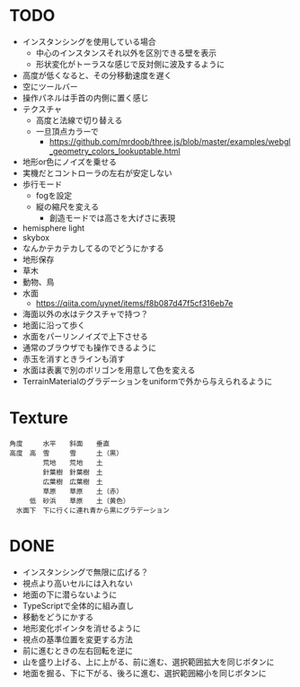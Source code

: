 # TODO

- インスタンシングを使用している場合
	- 中心のインスタンスそれ以外を区別できる壁を表示
	- 形状変化がトーラスな感じで反対側に波及するように
- 高度が低くなると、その分移動速度を遅く
- 空にツールバー
- 操作パネルは手首の内側に置く感じ
- テクスチャ
	- 高度と法線で切り替える
	- 一旦頂点カラーで
		- https://github.com/mrdoob/three.js/blob/master/examples/webgl_geometry_colors_lookuptable.html
- 地形or色にノイズを乗せる
- 実機だとコントローラの左右が安定しない
- 歩行モード
	- fogを設定
	- 縦の縮尺を変える
		- 創造モードでは高さを大げさに表現
- hemisphere light
- skybox
- なんかテカテカしてるのでどうにかする
- 地形保存
- 草木
- 動物、鳥
- 水面
	- https://qiita.com/uynet/items/f8b087d47f5cf316eb7e
- 海面以外の水はテクスチャで持つ？
- 地面に沿って歩く
- 水面をパーリンノイズで上下させる
- 通常のブラウザでも操作できるように
- 赤玉を消すときラインも消す
- 水面は表裏で別のポリゴンを用意して色を変える
- TerrainMaterialのグラデーションをuniformで外から与えられるように

# Texture

```
角度　　　水平　　斜面　　垂直
高度　高　雪　　　雪　　　土（黒）
　　　　　荒地　　荒地　　土
　　　　　針葉樹　針葉樹　土
　　　　　広葉樹　広葉樹　土
　　　　　草原　　草原　　土（赤）
　　　低　砂浜　　草原　　土（黄色）
　水面下　下に行くに連れ青から黒にグラデーション
```

# DONE

- インスタンシングで無限に広げる？
- 視点より高いセルには入れない
- 地面の下に潜らないように
- TypeScriptで全体的に組み直し
- 移動をどうにかする
- 地形変化ポインタを消せるように
- 視点の基準位置を変更する方法
- 前に進むときの左右回転を逆に
- 山を盛り上げる、上に上がる、前に進む、選択範囲拡大を同じボタンに
- 地面を掘る、下に下がる、後ろに進む、選択範囲縮小を同じボタンに